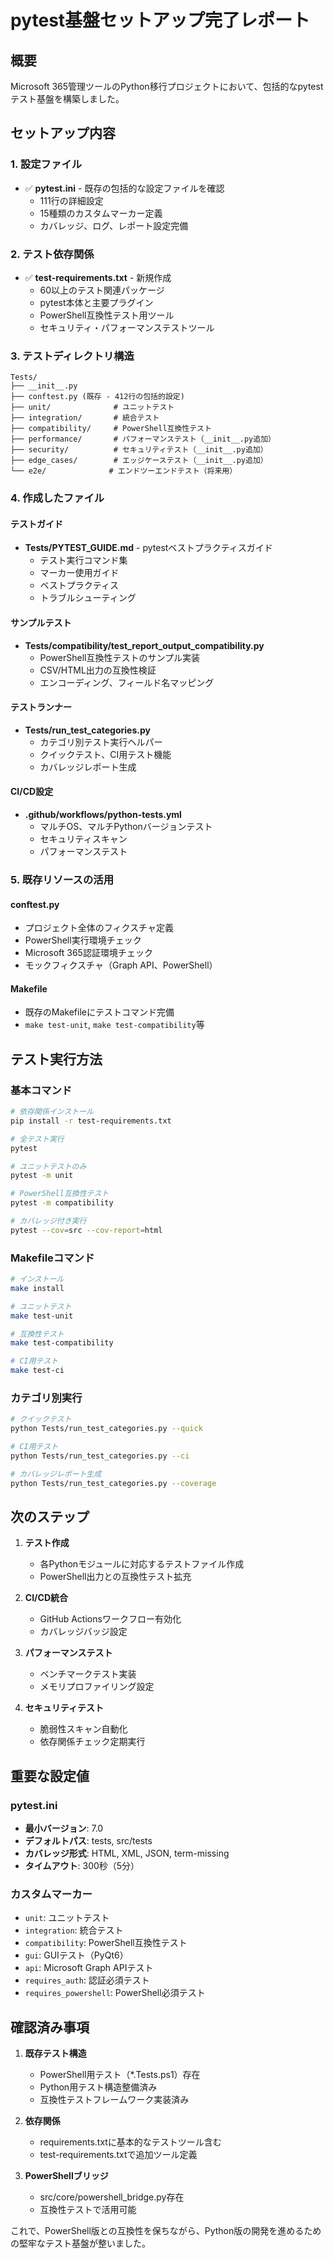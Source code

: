 # pytest基盤セットアップ完了レポート

## 概要
Microsoft 365管理ツールのPython移行プロジェクトにおいて、包括的なpytestテスト基盤を構築しました。

## セットアップ内容

### 1. 設定ファイル
- ✅ **pytest.ini** - 既存の包括的な設定ファイルを確認
  - 111行の詳細設定
  - 15種類のカスタムマーカー定義
  - カバレッジ、ログ、レポート設定完備

### 2. テスト依存関係
- ✅ **test-requirements.txt** - 新規作成
  - 60以上のテスト関連パッケージ
  - pytest本体と主要プラグイン
  - PowerShell互換性テスト用ツール
  - セキュリティ・パフォーマンステストツール

### 3. テストディレクトリ構造
```
Tests/
├── __init__.py
├── conftest.py (既存 - 412行の包括的設定)
├── unit/              # ユニットテスト
├── integration/       # 統合テスト
├── compatibility/     # PowerShell互換性テスト
├── performance/       # パフォーマンステスト（__init__.py追加）
├── security/          # セキュリティテスト（__init__.py追加）
├── edge_cases/        # エッジケーステスト（__init__.py追加）
└── e2e/              # エンドツーエンドテスト（将来用）
```

### 4. 作成したファイル

#### テストガイド
- **Tests/PYTEST_GUIDE.md** - pytestベストプラクティスガイド
  - テスト実行コマンド集
  - マーカー使用ガイド
  - ベストプラクティス
  - トラブルシューティング

#### サンプルテスト
- **Tests/compatibility/test_report_output_compatibility.py**
  - PowerShell互換性テストのサンプル実装
  - CSV/HTML出力の互換性検証
  - エンコーディング、フィールド名マッピング

#### テストランナー
- **Tests/run_test_categories.py**
  - カテゴリ別テスト実行ヘルパー
  - クイックテスト、CI用テスト機能
  - カバレッジレポート生成

#### CI/CD設定
- **.github/workflows/python-tests.yml**
  - マルチOS、マルチPythonバージョンテスト
  - セキュリティスキャン
  - パフォーマンステスト

### 5. 既存リソースの活用

#### conftest.py
- プロジェクト全体のフィクスチャ定義
- PowerShell実行環境チェック
- Microsoft 365認証環境チェック
- モックフィクスチャ（Graph API、PowerShell）

#### Makefile
- 既存のMakefileにテストコマンド完備
- `make test-unit`, `make test-compatibility`等

## テスト実行方法

### 基本コマンド
```bash
# 依存関係インストール
pip install -r test-requirements.txt

# 全テスト実行
pytest

# ユニットテストのみ
pytest -m unit

# PowerShell互換性テスト
pytest -m compatibility

# カバレッジ付き実行
pytest --cov=src --cov-report=html
```

### Makefileコマンド
```bash
# インストール
make install

# ユニットテスト
make test-unit

# 互換性テスト
make test-compatibility

# CI用テスト
make test-ci
```

### カテゴリ別実行
```bash
# クイックテスト
python Tests/run_test_categories.py --quick

# CI用テスト
python Tests/run_test_categories.py --ci

# カバレッジレポート生成
python Tests/run_test_categories.py --coverage
```

## 次のステップ

1. **テスト作成**
   - 各Pythonモジュールに対応するテストファイル作成
   - PowerShell出力との互換性テスト拡充

2. **CI/CD統合**
   - GitHub Actionsワークフロー有効化
   - カバレッジバッジ設定

3. **パフォーマンステスト**
   - ベンチマークテスト実装
   - メモリプロファイリング設定

4. **セキュリティテスト**
   - 脆弱性スキャン自動化
   - 依存関係チェック定期実行

## 重要な設定値

### pytest.ini
- **最小バージョン**: 7.0
- **デフォルトパス**: tests, src/tests
- **カバレッジ形式**: HTML, XML, JSON, term-missing
- **タイムアウト**: 300秒（5分）

### カスタムマーカー
- `unit`: ユニットテスト
- `integration`: 統合テスト
- `compatibility`: PowerShell互換性テスト
- `gui`: GUIテスト（PyQt6）
- `api`: Microsoft Graph APIテスト
- `requires_auth`: 認証必須テスト
- `requires_powershell`: PowerShell必須テスト

## 確認済み事項

1. **既存テスト構造**
   - PowerShell用テスト（*.Tests.ps1）存在
   - Python用テスト構造整備済み
   - 互換性テストフレームワーク実装済み

2. **依存関係**
   - requirements.txtに基本的なテストツール含む
   - test-requirements.txtで追加ツール定義

3. **PowerShellブリッジ**
   - src/core/powershell_bridge.py存在
   - 互換性テストで活用可能

これで、PowerShell版との互換性を保ちながら、Python版の開発を進めるための堅牢なテスト基盤が整いました。